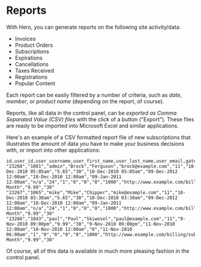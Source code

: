 # Reports

With Hero, you can generate reports on the following site activity/data:

* Invoices
* Product Orders
* Subscriptions
* Expirations
* Cancellations
* Taxes Received
* Registrations
* Popular Content

Each report can be easily filtered by a number of criteria, such as *date*, *member*, or *product name* (depending on the report, of course).

Reports, like all data in the control panel, can be *exported as Comma Separated Value (CSV) files* with the click of a button ("Export").  These files are ready to be imported into Microsoft Excel and similar applications.

Here's an example of a CSV formatted report file of new subscriptions that illustrates the amount of data you have to make your business decisions with, or import into other applications:

```
id,user_id,user_username,user_first_name,user_last_name,user_email,gateway_id,date_created,amount,interval,start_date,end_date,last_charge_date,next_charge_date,cancel_date,number_occurrences,active,renewing_subscription_id,updating_subscription_id,card_last_four,plan_id,renew_link,cancel_link,update_cc_link,is_recurring,is_active,is_renewed,is_updated,plan_id,plan_type,plan_name,plan_amount,plan_interval
"23268","1001","admin","Brock","Ferguson","brock@example.com","11","10-Dec-2010 05:05am","5.65","30","10-Dec-2010 05:05am","09-Dec-2012 12:00am","10-Dec-2010 12:00am","09-Jan-2011 12:00am","n/a","24","1","0","0","0","1000","http://www.example.com/billing/subscriptions/renew/23268","http://www.example.com/users/cancel/23268","0","1","1","0","0","1000","paid","1 Month","9.99","30"
"23267","1065","mike","Mike","Chipper","mike@example.com","11","10-Dec-2010 03:30am","5.65","30","10-Dec-2010 03:30am","09-Dec-2012 12:00am","10-Dec-2010 12:00am","09-Jan-2011 12:00am","n/a","24","1","0","0","0","1000","http://www.example.com/billing/subscriptions/renew/23267","http://www.example.com/users/cancel/23267","0","1","1","0","0","1000","paid","1 Month","9.99","30"
"23266","1043","paul","Paul","Skiwosel","paul@example.com","11","9-Nov-2010 09:00pm","9.99","30","9-Nov-2010 09:00pm","11-Nov-2010 12:00am","10-Nov-2010 12:00am","0","11-Nov-2010 06:00am","1","0","0","0","0","1000","http://www.example.com/billing/subscriptions/renew/23266","http://www.example.com/users/cancel/23266","0","0","0","0","0","1000","paid","1 Month","9.99","30"
```

Of course, all of this data is available in much more pleasing fashion in the control panel.
